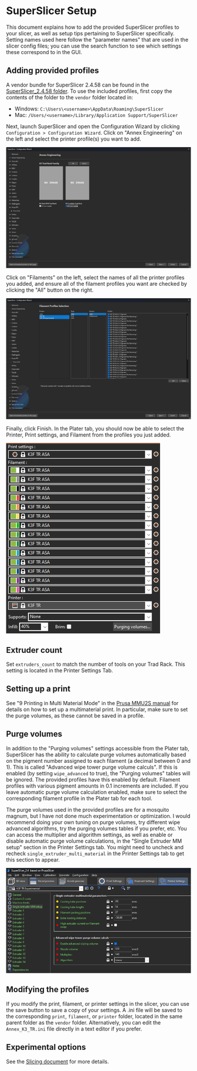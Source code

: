 # SuperSlicer Setup

This document explains how to add the provided SuperSlicer profiles
to your slicer, as well as setup tips pertaining to SuperSlicer
specifically. Setting names used here follow the "parameter names"
that are used in the slicer config files; you can use the search
function to see which settings these correspond to in the GUI.

## Adding provided profiles
A vendor bundle for SuperSlicer 2.4.58 can be found in the
[SuperSlicer_2.4.58 folder](/Slicer_Config/PrusaSlicer_2.4.58). To use
the included profiles, first copy the contents of the folder to the
`vendor` folder located in:

- Windows: `C:\Users\<username>\AppData\Roaming\SuperSlicer`
- Mac: `/Users/<username>/Library/Application Support/SuperSlicer`

Next, launch SuperSlicer and open the Configuration Wizard by clicking
`Configuration > Configuration Wizard`. Click on "Annex Engineering"
on the left and select the printer profile(s) you want to add.

![Select printer profiles](images/ss_wizard_printer.png?raw=true)

Click on "Filaments" on the left, select the names of all the printer
profiles you added, and ensure all of the filament profiles you want
are checked by clicking the "All" button on the right.

![Select filament profiles](images/ss_wizard_filament.png?raw=true)

Finally, click Finish. In the Plater tab, you should now be able to
select the Printer, Print settings, and Filament from the profiles
you just added.

![Plater: select profiles](images/ps_profile_selection.png?raw=true)

## Extruder count

Set `extruders_count` to match the number of tools on your Trad Rack.
This setting is located in the Printer Settings Tab.

## Setting up a print

See "9 Printing in Multi Material Mode" in the 
[Prusa MMU2S manual](https://www.prusa3d.com/downloads/manual/prusa3d_manual_mmu2s_en.pdf)
for details on how to set up a multimaterial print. In particular,
make sure to set the purge volumes, as these cannot be saved in a
profile.

## Purge volumes

In addition to the "Purging volumes" settings accessible from the
Plater tab, SuperSlicer has the ability to calculate purge volumes
automatically based on the pigment number assigned to each filament
(a decimal between 0 and 1). This is called "Advanced wipe tower purge
volume calculs". If this is enabled (by setting `wipe_advanced` to
true), the "Purging volumes" tables will be ignored. The provided
profiles have this enabled by default. Filament profiles with
various pigment amounts in 0.1 increments are included. If you leave
automatic purge volume calculation enabled, make sure to select the
corresponding filament profile in the Plater tab for each tool.

The purge volumes used in the provided profiles are for a mosquito
magnum, but I have not done much experimentation or optimization.
I would recommend doing your own tuning on purge volumes, try
different wipe advanced algorithms, try the purging volumes tables if
you prefer, etc. You can access the multiplier and algorithm settings,
as well as enable or disable automatic purge volume calculations, in
the "Single Extruder MM setup" section in the Printer Settings tab.
You might need to uncheck and recheck `single_extruder_multi_material`
in the Printer Settings tab to get this section to appear.

![Single extruder MM setup](images/ss_single_extruder_mm_setup.png?raw=true)

## Modifying the profiles

If you modify the print, filament, or printer settings in the slicer,
you can use the save button to save a copy of your settings. A .ini
file will be saved to the corresponding `print`, `filament`, or
`printer` folder, located in the same parent folder as the `vendor`
folder. Alternatively, you can edit the `Annex_K3_TR.ini` file
directly in a text editor if you prefer.

## Experimental options

See the [Slicing document](Slicing.md#experimental-options) for more
details.
